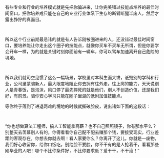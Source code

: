 <p>有些专业和行业的培养模式就是先把你骗进来，让你完美错过技能点培养的最佳时间窗口，把你培养成只能在自己的专业行业体系下生存的断臂断腿半废人，然后才露出狰狞的真面目。</p><p class="ztext-empty-paragraph"><br/></p><p>所以这个行业前期最忌讳的就是有人告诉刚被圈进来的人，还没错过最佳时间窗口，要培养能让你走出这个圈子的技能点，就像你买车不买车无所谓，但是你要学会开车一样，为的就是关键时刻你面前有一辆车，你可以驾车加速离开自己危险的境地。</p><p class="ztext-empty-paragraph"><br/></p><p>所以我们就司空见惯了这么一幅场景，学校里对本科生画大饼，诋毁别的学科和行业，公司里蒙骗新人，最大限度地阻止你去拥有往外走，往上爬的能力，天天说别人是青春饭，是泡沫，风口停了最先摔死的就是他们，别人不创造价值，还是我们好，有前景。骗你安心学习只能在圈子里混的低附加值技能点。</p><p>等你终于落到了进退两难的境地的时候就撕破脸皮，说出诸如下面的这段话：</p><p class="ztext-empty-paragraph"><br/></p><p>“你也想做算法工程师，搞人工智能拿高薪？也不自己照照镜子，你有那水平么？别整天去羡慕别人有的，你得看看你自己配不配去赚那个钱，要接受现实，行业差距的客观存在，你想去你就去啊！看人家要你么？你离开了这儿，你就是一废物，我们好心收留你，给你口饭吃，别给脸不要脸，你不干有的是人抢着干，看看那些刚毕业的人吧！哪个不比你条件好，不比你要求低？爱干干，不干滚！”</p><p></p><p></p>
